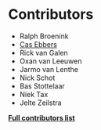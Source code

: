 # Contributors

- Ralph Broenink
- [Cas Ebbers](https://github.com/CasEbbers)
- Rick van Galen
- Oxan van Leeuwen
- Jarmo van Lenthe
- Nick Schot
- Bas Stottelaar
- Niek Tax
- Jelte Zeilstra

**[Full contributors list](https://github.com/Inter-Actief/alexia/contributors)**
